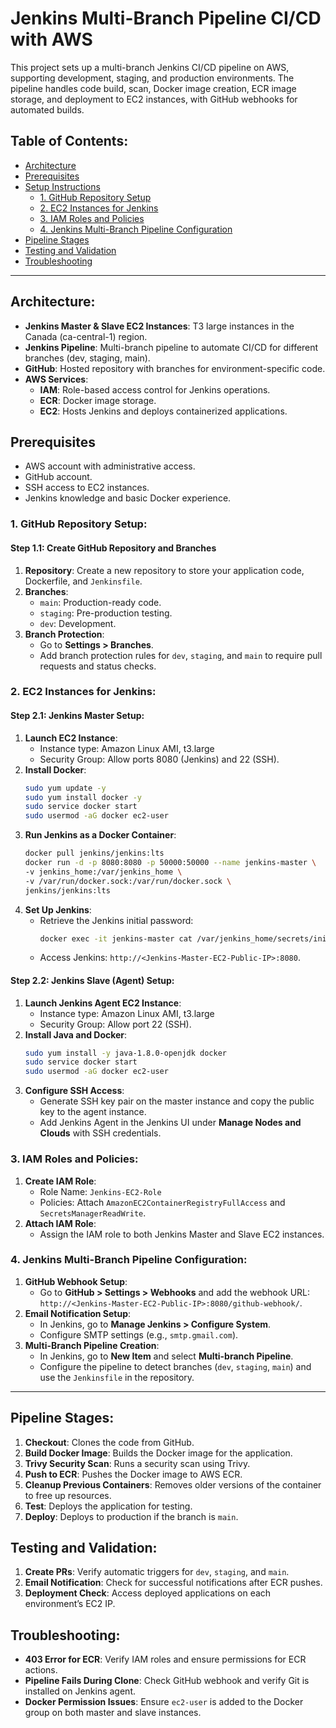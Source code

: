 # Jenkins Multi-Branch Pipeline CI/CD with AWS

This project sets up a multi-branch Jenkins CI/CD pipeline on AWS, supporting development, staging, and production environments. The pipeline handles code build, scan, Docker image creation, ECR image storage, and deployment to EC2 instances, with GitHub webhooks for automated builds.

## Table of Contents:
- [Architecture](#architecture)
- [Prerequisites](#prerequisites)
- [Setup Instructions](#setup-instructions)
  - [1. GitHub Repository Setup](#1-github-repository-setup)
  - [2. EC2 Instances for Jenkins](#2-ec2-instances-for-jenkins)
  - [3. IAM Roles and Policies](#3-iam-roles-and-policies)
  - [4. Jenkins Multi-Branch Pipeline Configuration](#4-jenkins-multi-branch-pipeline-configuration)
- [Pipeline Stages](#pipeline-stages)
- [Testing and Validation](#testing-and-validation)
- [Troubleshooting](#troubleshooting)

---

## Architecture:

- **Jenkins Master & Slave EC2 Instances**: T3 large instances in the Canada (ca-central-1) region.
- **Jenkins Pipeline**: Multi-branch pipeline to automate CI/CD for different branches (dev, staging, main).
- **GitHub**: Hosted repository with branches for environment-specific code.
- **AWS Services**:
  - **IAM**: Role-based access control for Jenkins operations.
  - **ECR**: Docker image storage.
  - **EC2**: Hosts Jenkins and deploys containerized applications.

## Prerequisites

- AWS account with administrative access.
- GitHub account.
- SSH access to EC2 instances.
- Jenkins knowledge and basic Docker experience.

### 1. GitHub Repository Setup:

#### Step 1.1: Create GitHub Repository and Branches

1. **Repository**: Create a new repository to store your application code, Dockerfile, and `Jenkinsfile`.
2. **Branches**:
   - `main`: Production-ready code.
   - `staging`: Pre-production testing.
   - `dev`: Development.
3. **Branch Protection**:
   - Go to **Settings > Branches**.
   - Add branch protection rules for `dev`, `staging`, and `main` to require pull requests and status checks.

### 2. EC2 Instances for Jenkins:

#### Step 2.1: Jenkins Master Setup:

1. **Launch EC2 Instance**:
   - Instance type: Amazon Linux AMI, t3.large
   - Security Group: Allow ports 8080 (Jenkins) and 22 (SSH).
2. **Install Docker**:
   ```bash
   sudo yum update -y
   sudo yum install docker -y
   sudo service docker start
   sudo usermod -aG docker ec2-user
   ```
3. **Run Jenkins as a Docker Container**:
   ```bash
   docker pull jenkins/jenkins:lts
   docker run -d -p 8080:8080 -p 50000:50000 --name jenkins-master \
   -v jenkins_home:/var/jenkins_home \
   -v /var/run/docker.sock:/var/run/docker.sock \
   jenkins/jenkins:lts
   ```
4. **Set Up Jenkins**:
   - Retrieve the Jenkins initial password:
     ```bash
     docker exec -it jenkins-master cat /var/jenkins_home/secrets/initialAdminPassword
     ```
   - Access Jenkins: `http://<Jenkins-Master-EC2-Public-IP>:8080`.

#### Step 2.2: Jenkins Slave (Agent) Setup:

1. **Launch Jenkins Agent EC2 Instance**:
   - Instance type: Amazon Linux AMI, t3.large
   - Security Group: Allow port 22 (SSH).
2. **Install Java and Docker**:
   ```bash
   sudo yum install -y java-1.8.0-openjdk docker
   sudo service docker start
   sudo usermod -aG docker ec2-user
   ```
3. **Configure SSH Access**:
   - Generate SSH key pair on the master instance and copy the public key to the agent instance.
   - Add Jenkins Agent in the Jenkins UI under **Manage Nodes and Clouds** with SSH credentials.

### 3. IAM Roles and Policies:

1. **Create IAM Role**:
   - Role Name: `Jenkins-EC2-Role`
   - Policies: Attach `AmazonEC2ContainerRegistryFullAccess` and `SecretsManagerReadWrite`.
2. **Attach IAM Role**:
   - Assign the IAM role to both Jenkins Master and Slave EC2 instances.

### 4. Jenkins Multi-Branch Pipeline Configuration:

1. **GitHub Webhook Setup**:
   - Go to **GitHub > Settings > Webhooks** and add the webhook URL: `http://<Jenkins-Master-EC2-Public-IP>:8080/github-webhook/`.
2. **Email Notification Setup**:
   - In Jenkins, go to **Manage Jenkins > Configure System**.
   - Configure SMTP settings (e.g., `smtp.gmail.com`).
3. **Multi-Branch Pipeline Creation**:
   - In Jenkins, go to **New Item** and select **Multi-branch Pipeline**.
   - Configure the pipeline to detect branches (`dev`, `staging`, `main`) and use the `Jenkinsfile` in the repository.

---

## Pipeline Stages:

1. **Checkout**: Clones the code from GitHub.
2. **Build Docker Image**: Builds the Docker image for the application.
3. **Trivy Security Scan**: Runs a security scan using Trivy.
4. **Push to ECR**: Pushes the Docker image to AWS ECR.
5. **Cleanup Previous Containers**: Removes older versions of the container to free up resources.
6. **Test**: Deploys the application for testing.
7. **Deploy**: Deploys to production if the branch is `main`.

## Testing and Validation:

1. **Create PRs**: Verify automatic triggers for `dev`, `staging`, and `main`.
2. **Email Notification**: Check for successful notifications after ECR pushes.
3. **Deployment Check**: Access deployed applications on each environment’s EC2 IP.

## Troubleshooting:

- **403 Error for ECR**: Verify IAM roles and ensure permissions for ECR actions.
- **Pipeline Fails During Clone**: Check GitHub webhook and verify Git is installed on Jenkins agent.
- **Docker Permission Issues**: Ensure `ec2-user` is added to the Docker group on both master and slave instances.
